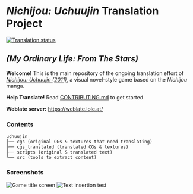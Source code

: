 # *Nichijou: Uchuujin* Translation Project
[![Translation status](https://weblate.lolc.at/widgets/uchuujin/-/svg-badge.svg)](https://weblate.lolc.at/engage/uchuujin/?utm_source=widget)

## *(My Ordinary Life: From The Stars)* 
**Welcome!** This is the main repository of the ongoing translation effort of
[*Nichijou: Uchuujin (2011)*](http://www.vridge.co.jp/consumer/nichijo-ch/), a visual novel-style game based on the *Nichijou* manga.

**Help Translate!** Read [CONTRIBUTING.md](https://github.com/noneucat/uchuujin/blob/master/CONTRIBUTING.md) to get started.

**Weblate server:** https://weblate.lolc.at/

### Contents
```
uchuujin
├── cgs (original CGs & textures that need translating)
├── cgs_translated (translated CGs & textures) 
├── scripts (original & translated text)
└── src (tools to extract content)
```

### Screenshots
![Game title screen](https://i.imgur.com/iluupLB.png)
![Text insertion test](https://i.imgur.com/qeiqfZK.png)
